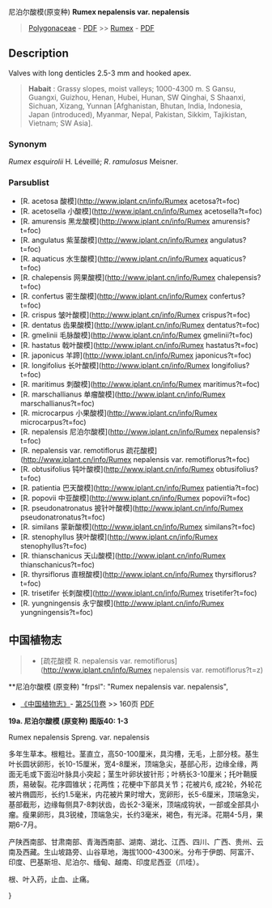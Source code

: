 尼泊尔酸模(原变种) **Rumex nepalensis var. nepalensis**

> [Polygonaceae](http://www.iplant.cn/info/Polygonaceae?t=foc) - [PDF](http://www.iplant.cn/foc/pdf/Polygonaceae.pdf) >> [Rumex](http://www.iplant.cn/info/Rumex?t=foc) - [PDF](http://www.iplant.cn/foc/pdf/Rumex.pdf)

## Description

Valves with long denticles 2.5-3 mm and hooked apex.

> **Habait** : 
> Grassy slopes, moist valleys; 1000-4300 m. S Gansu, Guangxi, Guizhou, Henan, Hubei, Hunan, SW Qinghai, S Shaanxi, Sichuan, Xizang, Yunnan [Afghanistan, Bhutan, India, Indonesia, Japan (introduced), Myanmar, Nepal, Pakistan, Sikkim, Tajikistan, Vietnam; SW Asia].

### Synonym
*Rumex* *esquirolii* H. Léveillé; *R*. *ramulosus* Meisner.

### Parsublist

* [R.  acetosa  酸模](http://www.iplant.cn/info/Rumex acetosa?t=foc)
* [R.  acetosella  小酸模](http://www.iplant.cn/info/Rumex acetosella?t=foc)
* [R.  amurensis  黑龙酸模](http://www.iplant.cn/info/Rumex amurensis?t=foc)
* [R.  angulatus  紫茎酸模](http://www.iplant.cn/info/Rumex angulatus?t=foc)
* [R.  aquaticus  水生酸模](http://www.iplant.cn/info/Rumex aquaticus?t=foc)
* [R.  chalepensis  网果酸模](http://www.iplant.cn/info/Rumex chalepensis?t=foc)
* [R.  confertus  密生酸模](http://www.iplant.cn/info/Rumex confertus?t=foc)
* [R.  crispus  皱叶酸模](http://www.iplant.cn/info/Rumex crispus?t=foc)
* [R.  dentatus  齿果酸模](http://www.iplant.cn/info/Rumex dentatus?t=foc)
* [R.  gmelinii  毛脉酸模](http://www.iplant.cn/info/Rumex gmelinii?t=foc)
* [R.  hastatus  戟叶酸模](http://www.iplant.cn/info/Rumex hastatus?t=foc)
* [R.  japonicus  羊蹄](http://www.iplant.cn/info/Rumex japonicus?t=foc)
* [R.  longifolius  长叶酸模](http://www.iplant.cn/info/Rumex longifolius?t=foc)
* [R.  maritimus  刺酸模](http://www.iplant.cn/info/Rumex maritimus?t=foc)
* [R.  marschallianus  单瘤酸模](http://www.iplant.cn/info/Rumex marschallianus?t=foc)
* [R.  microcarpus  小果酸模](http://www.iplant.cn/info/Rumex microcarpus?t=foc)
* [R.  nepalensis  尼泊尔酸模](http://www.iplant.cn/info/Rumex nepalensis?t=foc)
* [R.  nepalensis var. remotiflorus  疏花酸模](http://www.iplant.cn/info/Rumex nepalensis var. remotiflorus?t=foc)
* [R.  obtusifolius  钝叶酸模](http://www.iplant.cn/info/Rumex obtusifolius?t=foc)
* [R.  patientia  巴天酸模](http://www.iplant.cn/info/Rumex patientia?t=foc)
* [R.  popovii  中亚酸模](http://www.iplant.cn/info/Rumex popovii?t=foc)
* [R.  pseudonatronatus  披针叶酸模](http://www.iplant.cn/info/Rumex pseudonatronatus?t=foc)
* [R.  similans  蒙新酸模](http://www.iplant.cn/info/Rumex similans?t=foc)
* [R.  stenophyllus  狭叶酸模](http://www.iplant.cn/info/Rumex stenophyllus?t=foc)
* [R.  thianschanicus  天山酸模](http://www.iplant.cn/info/Rumex thianschanicus?t=foc)
* [R.  thyrsiflorus  直根酸模](http://www.iplant.cn/info/Rumex thyrsiflorus?t=foc)
* [R.  trisetifer  长刺酸模](http://www.iplant.cn/info/Rumex trisetifer?t=foc)
* [R.  yungningensis  永宁酸模](http://www.iplant.cn/info/Rumex yungningensis?t=foc)

## 中国植物志

> * [疏花酸模  R.  nepalensis var. remotiflorus](http://www.iplant.cn/info/Rumex nepalensis var. remotiflorus?t=z)

**尼泊尔酸模 (原变种)
  "frpsl": "Rumex nepalensis var. nepalensis",

* [《中国植物志》](http://www.iplant.cn/frps)- [第25(1)卷](http://www.iplant.cn/frps/vol/25(1)) >> 160页 [PDF](http://www.iplant.cn/frps/pdf/25(1)/160a.PDF)

**19a. 尼泊尔酸模 (原变种) 图版40: 1-3**

Rumex nepalensis Spreng. var. nepalensis

多年生草本。根粗壮。茎直立，高50-100厘米，具沟槽，无毛，上部分枝。基生叶长圆状卵形，长10-15厘米，宽4-8厘米，顶端急尖，基部心形，边缘全缘，两面无毛或下面沿叶脉具小突起；茎生叶卵状披针形；叶柄长3-10厘米；托叶鞘膜质，易破裂。花序圆锥状；花两性；花梗中下部具关节；花被片6, 成2轮，外轮花被片椭圆形，长约1.5毫米，内花被片果时增大，宽卵形，长5-6厘米，顶端急尖，基部截形，边缘每侧具7-8刺状齿，齿长2-3毫米，顶端成钩状，一部或全部具小瘤。瘦果卵形，具3锐棱，顶端急尖，长约3毫米，褐色，有光泽。花期4-5月，果期6-7月。

产陕西南部、甘肃南部、青海西南部、湖南、湖北、江西、四川、广西、贵州、云南及西藏。生山坡路旁、山谷草地，海拔1000-4300米。分布于伊朗、阿富汗、印度、巴基斯坦、尼泊尔、缅甸、越南、印度尼西亚（爪哇）。

根、叶入药，止血、止痛。

}